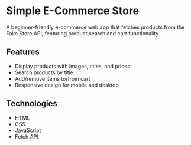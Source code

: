 # Simple E-Commerce Store

A beginner-friendly e-commerce web app that fetches products from the Fake Store API, featuring product search and cart functionality.

## Features
- Display products with images, titles, and prices
- Search products by title
- Add/remove items to/from cart
- Responsive design for mobile and desktop

## Technologies
- HTML
- CSS
- JavaScript
- Fetch API


